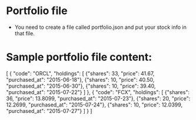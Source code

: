 Portfolio file
===============
- You need to create a file called portfolio.json and put your stock info in that file.


Sample portfolio file content:
================================
[
  {
    "code": "ORCL",
    "holdings": [
      {"shares": 33, "price": 41.67, "purchased_at": "2015-06-18"},
      {"shares": 10, "price": 40.50, "purchased_at": "2015-06-30"},
      {"shares": 10, "price": 39.40, "purchased_at": "2015-07-22"}
    ]
  },
  {
    "code": "FCX",
    "holdings": [
      {"shares": 36, "price": 13.8099, "purchased_at": "2015-07-23"},
      {"shares": 20, "price": 12.2699, "purchased_at": "2015-07-24"},
      {"shares": 10, "price": 12.0399, "purchased_at": "2015-07-27"}
    ]
  }
]